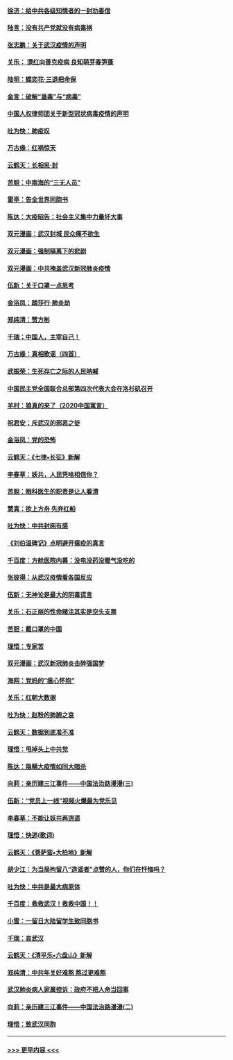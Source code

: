 #### [徐济：给中共各级知情者的一封劝善信](../pages/nsc993/n11868561.md?t=02150633) 
#### [陆言：没有共产党就没有病毒祸](../pages/nsc993/n11868232.md?t=02150633) 
#### [张志鹏：关于武汉疫情的声明](../pages/nsc993/n11867182.md?t=02150633) 
#### [关乐： 漂红向善克疫病 良知萌芽春笋蓬](../pages/nsc993/n11865710.md?t=02150633) 
#### [陆明：蝶恋花‧三退把命保](../pages/nsc993/n11865673.md?t=02150633) 
#### [金言：破解“蛊毒”与“病毒”](../pages/nsc993/n11864103.md?t=02150633) 
#### [中国人权律师团关于新型冠状病毒疫情的声明](../pages/nsc993/n11864249.md?t=02150633) 
#### [吐为快：肺疫叹](../pages/nsc993/n11864027.md?t=02150633) 
#### [万古缘：红祸惊天](../pages/nsc993/n11864079.md?t=02150633) 
#### [云鹤天：长相思‧封](../pages/nsc993/n11864006.md?t=02150633) 
#### [苦胆：中南海的“三无人员”](../pages/nsc993/n11862997.md?t=02150633) 
#### [雷亭：告全世界同胞书](../pages/nsc993/n11862572.md?t=02150633) 
#### [陈达：大疫昭告：社会主义集中力量坏大事](../pages/nsc993/n11859419.md?t=02150633) 
#### [双元漫画：武汉封城 民众痛不欲生](../pages/nsc993/n11859287.md?t=02150633) 
#### [双元漫画：强制隔离下的悲剧](../pages/nsc993/n11859244.md?t=02150633) 
#### [双元漫画：中共掩盖武汉新冠肺炎疫情](../pages/nsc993/n11858249.md?t=02150633) 
#### [伍新：关于口罩一点思考](../pages/nsc993/n11859195.md?t=02150633) 
#### [金浴凤：踏莎行‧肺炎劫](../pages/nsc993/n11858227.md?t=02150633) 
#### [郑纯清：赞方彬](../pages/nsc993/n11856803.md?t=02150633) 
#### [千瑞；中国人，主宰自己！](../pages/nsc993/n11856793.md?t=02150633) 
#### [万古缘：真相歌谣（四首）](../pages/nsc993/n11856263.md?t=02150633) 
#### [武振荣：生死存亡之际的人民呐喊](../pages/nsc993/n11856256.md?t=02150633) 
#### [中国民主党全国联合总部第四次代表大会在洛杉矶召开](../pages/nsc993/n11856344.md?t=02150633) 
#### [羊村：狼真的来了（2020中国寓言）](../pages/nsc993/n11856229.md?t=02150633) 
#### [祝君安：斥武汉的邪恶之徒](../pages/nsc993/n11855861.md?t=02150633) 
#### [金浴凤：党的恐怖](../pages/nsc993/n11855849.md?t=02150633) 
#### [云鹤天：《七律▪长征》新解](../pages/nsc993/n11855479.md?t=02150633) 
#### [李春草：妖共，人民凭啥相信你？](../pages/nsc993/n11855196.md?t=02150633) 
#### [苦胆：眼科医生的职责是让人看清](../pages/nsc993/n11853840.md?t=02150633) 
#### [慧真：欲上方舟 先弃红船](../pages/nsc993/n11853483.md?t=02150633) 
#### [吐为快：中共封网有感](../pages/nsc993/n11852575.md?t=02150633) 
#### [《刘伯温碑记》点明避开瘟疫的真言](../pages/nsc993/n11852128.md?t=02150633) 
#### [千百度：方舱医院内幕：没电没药没暖气没吃的](../pages/nsc993/n11850211.md?t=02150633) 
#### [张彼得：从武汉疫情看各国反应](../pages/nsc993/n11850102.md?t=02150633) 
#### [伍新：无神论是最大的阴毒谎言](../pages/nsc993/n11846129.md?t=02150633) 
#### [关乐：石正丽的性命赌注其实是空头支票](../pages/nsc993/n11846109.md?t=02150633) 
#### [苦胆：戴口罩的中国](../pages/nsc993/n11845576.md?t=02150633) 
#### [理悟：专家苦](../pages/nsc993/n11845564.md?t=02150633) 
#### [双元漫画：武汉新冠肺炎击碎强国梦](../pages/nsc993/n11843320.md?t=02150633) 
#### [海网：党妈的“瘟心怀抱”](../pages/nsc993/n11840740.md?t=02150633) 
#### [关乐：红朝大数据](../pages/nsc993/n11840675.md?t=02150633) 
#### [吐为快：赵粉的肺腑之哀](../pages/nsc993/n11840618.md?t=02150633) 
#### [云鹤天：数据到底准不准](../pages/nsc993/n11840325.md?t=02150633) 
#### [理悟：甩掉头上中共党](../pages/nsc993/n11838826.md?t=02150633) 
#### [陈达：隐瞒大疫情如同大暗杀](../pages/nsc993/n11838771.md?t=02150633) 
#### [向莉：亲历建三江事件——中国法治路漫漫(三)](../pages/nsc993/n11831825.md?t=02150633) 
#### [伍新：“党员上一线”视频火爆最为党乐见](../pages/nsc993/n11838200.md?t=02150633) 
#### [李春草：不能让妖共再逍遥](../pages/nsc993/n11838102.md?t=02150633) 
#### [理悟：快逃(歌词)](../pages/nsc993/n11838083.md?t=02150633) 
#### [云鹤天：《菩萨蛮▪大柏地》新解](../pages/nsc993/n11838059.md?t=02150633) 
#### [胡少江：为当局拘留八“造谣者”点赞的人，你们在忏悔吗？](../pages/nsc993/n11836801.md?t=02150633) 
#### [吐为快：中共是最大病原体](../pages/nsc993/n11836748.md?t=02150633) 
#### [千百度：救救武汉！救救中国！！](../pages/nsc993/n11836145.md?t=02150633) 
#### [小雪：一留日大陆留学生致同胞书](../pages/nsc993/n11834624.md?t=02150633) 
#### [千瑞：哀武汉](../pages/nsc993/n11833647.md?t=02150633) 
#### [云鹤天：《清平乐▪六盘山》新解](../pages/nsc993/n11833611.md?t=02150633) 
#### [郑纯清：中共年关好难熬 熬过更难熬](../pages/nsc993/n11833489.md?t=02150633) 
#### [武汉肺炎病人家属控诉：政府不把人命当回事](../pages/nsc993/n11833205.md?t=02150633) 
#### [向莉：亲历建三江事件——中国法治路漫漫(二)](../pages/nsc993/n11829102.md?t=02150633) 
#### [理悟：致武汉同胞](../pages/nsc993/n11831522.md?t=02150633) 

----
#### [ >>> 更早内容 <<< ](../indexes/nsc993-earlier.md)

